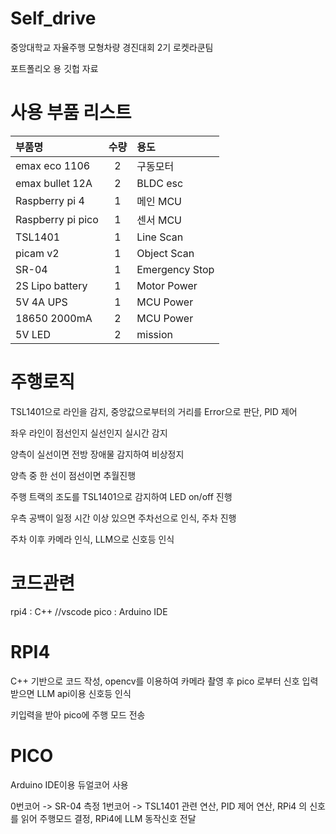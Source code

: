 # Self_drive

중앙대학교 자율주행 모형차량 경진대회 2기 로켓라쿤팀

포트폴리오 용 깃헙 자료

# 사용 부품 리스트

| 부품명           | 수량 | 용도          |
|:-----------------|:----:|:--------------|
| emax eco 1106    |  2   | 구동모터      |
| emax bullet 12A  |  2   | BLDC esc      |
| Raspberry pi 4   |  1   | 메인 MCU      |
| Raspberry pi pico|  1   | 센서 MCU      |
| TSL1401          |  1   | Line Scan     |
| picam v2         |  1   | Object Scan   |
| SR-04            |  1   | Emergency Stop|
| 2S Lipo battery  |  1   | Motor Power   |
| 5V 4A UPS        |  1   | MCU Power     |
| 18650 2000mA     |  2   | MCU Power     |
| 5V LED           |  2   | mission       |

# 주행로직

TSL1401으로 라인을 감지, 중앙값으로부터의 거리를 Error으로 판단, PID 제어

좌우 라인이 점선인지 실선인지 실시간 감지

양측이 실선이면 전방 장애물 감지하여 비상정지

양측 중 한 선이 점선이면 추월진행

주행 트랙의 조도를 TSL1401으로 감지하여 LED on/off 진행

우측 공백이 일정 시간 이상 있으면 주차선으로 인식, 주차 진행

주차 이후 카메라 인식, LLM으로 신호등 인식

# 코드관련

rpi4 : C++ //vscode
pico : Arduino IDE

# RPI4

C++ 기반으로 코드 작성, opencv를 이용하여 카메라 촬영 후 pico 로부터 신호 입력받으면 LLM api이용 신호등 인식

키입력을 받아 pico에 주행 모드 전송

# PICO

Arduino IDE이용 듀얼코어 사용

0번코어 -> SR-04 측정
1번코어 -> TSL1401 관련 연산, PID 제어 연산, RPi4 의 신호를 읽어 주행모드 결정, RPi4에 LLM 동작신호 전달